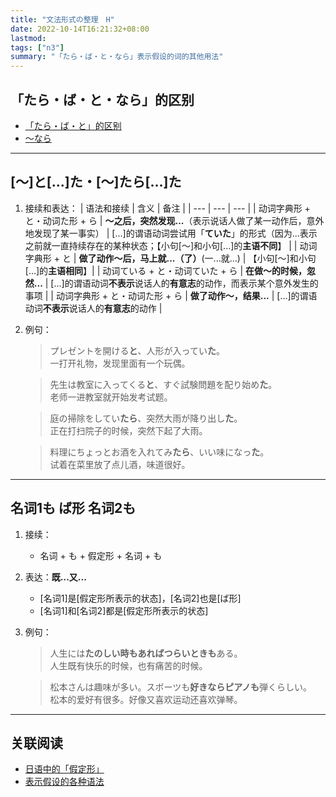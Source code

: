 ```yaml
---
title: "文法形式の整理　H"
date: 2022-10-14T16:21:32+08:00
lastmod: 
tags: ["n3"]
summary: "「たら・ば・と・なら」表示假设的词的其他用法"
---
```


## 「たら・ば・と・なら」的区别
- [「たら・ば・と」的区别](/transform/if/#表达假设的语法比较)
- [〜なら](/n3/6/#-のなら-)

---
## [〜]と[...]た・[〜]たら[...]た
1. 接续和表达：
    | 语法和接续 | 含义 | 备注 |
    | --- | --- | --- |
    | 动词字典形 + と・动词た形 + ら | **〜之后，突然发现...**（表示说话人做了某一动作后，意外地发现了某一事实） | [...]的谓语动词尝试用「**ていた**」的形式（因为...表示之前就一直持续存在的某种状态；【小句[〜]和小句[...]的**主语不同**】 |
    | 动词字典形 + と | **做了动作〜后，马上就...（了）**(一...就...) | 【小句[〜]和小句[...]的**主语相同**】|
    | 动词ている + と・动词ていた + ら | **在做〜的时候，忽然...** | [...]的谓语动词**不表示**说话人的**有意志**的动作，而表示某个意外发生的事项 |
    | 动词字典形 + と・动词た形 + ら | **做了动作〜，结果...** | [...]的谓语动词**不表示**说话人的**有意志**的动作 |

3. 例句：
    > プレゼントを開ける**と**、人形が入ってい**た**。  
    一打开礼物，发现里面有一个玩偶。

    > 先生は教室に入ってくる**と**、すぐ試験問題を配り始め**た**。  
    老师一进教室就开始发考试题。

    > 庭の掃除をしてい**たら**、突然大雨が降り出し**た**。  
    正在打扫院子的时候，突然下起了大雨。

    > 料理にちょっとお酒を入れてみ**たら**、いい味になっ**た**。  
    试着在菜里放了点儿酒，味道很好。

---
## 名词1も ば形 名词2も
1. 接续：
    - 名词 + も + 假定形 + 名词 + も
2. 表达：**既...又...**
    - [名词1]是[假定形所表示的状态]，[名词2]也是[ば形]
    - [名词1]和[名词2]都是[假定形所表示的状态]
3. 例句：
    > 人生には**たのしい時もあればつらいときも**ある。  
    人生既有快乐的时候，也有痛苦的时候。

    > 松本さんは趣味が多い。スボーツも**好きならピアノも**弾くらしい。  
    松本的爱好有很多。好像又喜欢运动还喜欢弹琴。

---
## 关联阅读
- [日语中的「假定形」](/transform/if/)
- [表示假设的各种语法](/n3/6/)